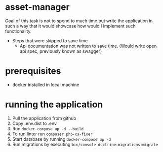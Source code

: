 # asset-manager

Goal of this task is not to spend to much time but write the application
in such a way that it would showcase how would I implement such functionality.

* Steps that were skipped to save time
  * Api documentation was not written to save time. (Would write open api spec, previously known as swagger)

# prerequisites
* docker installed in local machine

# running the application
1. Pull the application from github
2. Copy .env.dist to .env 
3. Run `docker-compose up -d --build`
4. To run linter run ```composer php-cs-fixer```
5. Start database by running ```docker-compose up -d```
6. Run migrations by executing ```bin/console doctrine:migrations:migrate```
